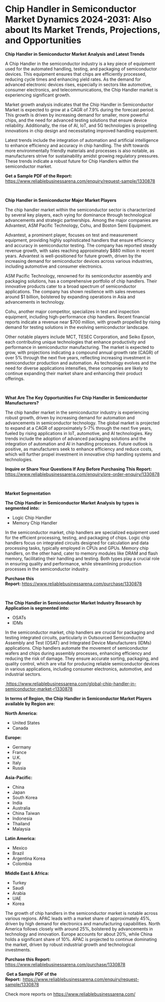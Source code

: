 <p><h1>Chip Handler in Semiconductor Market Dynamics 2024-2031: Also about Its Market Trends, Projections, and Opportunities</h1></p><p><strong>Chip Handler in Semiconductor Market Analysis and Latest Trends</strong></p>
<p><p>A Chip Handler in the semiconductor industry is a key piece of equipment used for the automated handling, testing, and packaging of semiconductor devices. This equipment ensures that chips are efficiently processed, reducing cycle times and enhancing yield rates. As the demand for advanced electronic devices rises, especially in sectors like automotive, consumer electronics, and telecommunications, the Chip Handler market is experiencing significant growth.</p><p>Market growth analysis indicates that the Chip Handler in Semiconductor Market is expected to grow at a CAGR of 7.9% during the forecast period. This growth is driven by increasing demand for smaller, more powerful chips, and the need for advanced testing solutions that ensure device reliability. Additionally, the rise of AI, IoT, and 5G technologies is propelling innovations in chip design and necessitating improved handling equipment. </p><p>Latest trends include the integration of automation and artificial intelligence to enhance efficiency and accuracy in chip handling. The shift towards more environmentally friendly materials and processes is also notable, as manufacturers strive for sustainability amidst growing regulatory pressures. These trends indicate a robust future for Chip Handlers within the semiconductor market.</p></p>
<p><strong>Get a Sample PDF of the Report:&nbsp;</strong> <a href="https://www.reliablebusinessarena.com/enquiry/request-sample/1330878?utm_campaign=1941&utm_medium=2&utm_source=Github&utm_content=ia&utm_term=31122024&utm_id=chip-handler-in-semiconductor">https://www.reliablebusinessarena.com/enquiry/request-sample/1330878</a></p>
<p>&nbsp;</p>
<p><strong>Chip Handler in Semiconductor Major Market Players</strong></p>
<p><p>The chip handler market within the semiconductor sector is characterized by several key players, each vying for dominance through technological advancements and strategic partnerships. Among the major companies are Advantest, ASM Pacific Technology, Cohu, and Boston Semi Equipment.</p><p>Advantest, a prominent player, focuses on test and measurement equipment, providing highly sophisticated handlers that ensure efficiency and accuracy in semiconductor testing. The company has reported steady revenue growth, with sales reaching approximately $880 million in recent years. Advantest is well-positioned for future growth, driven by the increasing demand for semiconductor devices across various industries, including automotive and consumer electronics.</p><p>ASM Pacific Technology, renowned for its semiconductor assembly and packaging solutions, has a comprehensive portfolio of chip handlers. Their innovative products cater to a broad spectrum of semiconductor applications. The company has shown resilience with sales revenues around $1 billion, bolstered by expanding operations in Asia and advancements in technology.</p><p>Cohu, another major competitor, specializes in test and inspection equipment, including high-performance chip handlers. Recent financial reports indicate a revenue near $700 million, with growth propelled by rising demand for testing solutions in the evolving semiconductor landscape.</p><p>Other notable players include MCT, TESEC Corporation, and Seiko Epson, each contributing unique technologies that enhance productivity and performance in semiconductor manufacturing. The market is expected to grow, with projections indicating a compound annual growth rate (CAGR) of over 5% through the next five years, reflecting increasing investment in semiconductor production and automation. As technology evolves and the need for diverse applications intensifies, these companies are likely to continue expanding their market share and enhancing their product offerings.</p></p>
<p>&nbsp;</p>
<p><strong>What Are The Key Opportunities For Chip Handler in Semiconductor Manufacturers?</strong></p>
<p><p>The chip handler market in the semiconductor industry is experiencing robust growth, driven by increasing demand for automation and advancements in semiconductor technology. The global market is projected to expand at a CAGR of approximately 5-7% through the next five years, fueled by rising applications in IoT, automotive, and AI technologies. Key trends include the adoption of advanced packaging solutions and the integration of automation and AI in handling processes. Future outlook is positive, as manufacturers seek to enhance efficiency and reduce costs, which will further propel investment in innovative chip handling systems and technologies.</p></p>
<p><strong>Inquire or Share Your Questions If Any Before Purchasing This Report:</strong> <a href="https://www.reliablebusinessarena.com/enquiry/pre-order-enquiry/1330878?utm_campaign=1941&utm_medium=2&utm_source=Github&utm_content=ia&utm_term=31122024&utm_id=chip-handler-in-semiconductor">https://www.reliablebusinessarena.com/enquiry/pre-order-enquiry/1330878</a></p>
<p>&nbsp;</p>
<p><strong>Market Segmentation</strong></p>
<p><strong>The Chip Handler in Semiconductor Market Analysis by types is segmented into:</strong></p>
<p><ul><li>Logic Chip Handler</li><li>Memory Chip Handler</li></ul></p>
<p><p>In the semiconductor market, chip handlers are specialized equipment used for the efficient processing, testing, and packaging of chips. Logic chip handlers focus on integrated circuits designed for calculation and data processing tasks, typically employed in CPUs and GPUs. Memory chip handlers, on the other hand, cater to memory modules like DRAM and flash memory, facilitating their handling and testing. Both types play a crucial role in ensuring quality and performance, while streamlining production processes in the semiconductor industry.</p></p>
<p><strong>Purchase this Report:&nbsp;</strong><a href="https://www.reliablebusinessarena.com/purchase/1330878?utm_campaign=1941&utm_medium=2&utm_source=Github&utm_content=ia&utm_term=31122024&utm_id=chip-handler-in-semiconductor">https://www.reliablebusinessarena.com/purchase/1330878</a></p>
<p>&nbsp;</p>
<p><strong>The Chip Handler in Semiconductor Market Industry Research by Application is segmented into:</strong></p>
<p><ul><li>OSATs</li><li>IDMs</li></ul></p>
<p><p>In the semiconductor market, chip handlers are crucial for packaging and testing integrated circuits, particularly in Outsourced Semiconductor Assembly and Test (OSAT) and Integrated Device Manufacturers (IDMs) applications. Chip handlers automate the movement of semiconductor wafers and chips during assembly processes, enhancing efficiency and reducing the risk of damage. They ensure accurate sorting, packaging, and quality control, which are vital for producing reliable semiconductor devices in various applications, including consumer electronics, automotive, and industrial sectors.</p></p>
<p><a href="https://www.reliablebusinessarena.com/global-chip-handler-in-semiconductor-market-r1330878?utm_campaign=1941&utm_medium=2&utm_source=Github&utm_content=ia&utm_term=31122024&utm_id=chip-handler-in-semiconductor">&nbsp;https://www.reliablebusinessarena.com/global-chip-handler-in-semiconductor-market-r1330878</a></p>
<p><strong>In terms of Region, the Chip Handler in Semiconductor Market Players available by Region are:</strong></p>
<p>
    <p> <strong> North America: </strong>
        <ul>
            <li>United States</li>
            <li>Canada</li>
        </ul>
        </p> 
    <p> <strong> Europe: </strong>
        <ul>
            <li>Germany</li>
            <li>France</li>
            <li>U.K.</li>
            <li>Italy</li>
            <li>Russia</li>
        </ul>
        </p> 
    <p> <strong> Asia-Pacific: </strong>
        <ul>
            <li>China</li>
            <li>Japan</li>
            <li>South Korea</li>
            <li>India</li>
            <li>Australia</li>
            <li>China Taiwan</li>
            <li>Indonesia</li>
            <li>Thailand</li>
            <li>Malaysia</li>
        </ul>
        </p> 
    <p> <strong> Latin America: </strong>
        <ul>
            <li>Mexico</li>
            <li>Brazil</li>
            <li>Argentina Korea</li>
            <li>Colombia</li>
        </ul>
        </p> 
    <p> <strong> Middle East & Africa: </strong>
        <ul>
            <li>Turkey</li>
            <li>Saudi</li>
            <li>Arabia</li>
            <li>UAE</li>
            <li>Korea</li>
        </ul>
    </p>
    </p>
<p><p>The growth of chip handlers in the semiconductor market is notable across various regions. APAC leads with a market share of approximately 45%, driven by high demand for electronics and manufacturing capabilities. North America follows closely with around 25%, bolstered by advancements in technology and innovation. Europe accounts for about 20%, while China holds a significant share of 10%. APAC is projected to continue dominating the market, driven by robust industrial growth and technological investments.</p></p>
<p><strong>Purchase this Report: </strong><a href="https://www.reliablebusinessarena.com/purchase/1330878?utm_campaign=1941&utm_medium=2&utm_source=Github&utm_content=ia&utm_term=31122024&utm_id=chip-handler-in-semiconductor">https://www.reliablebusinessarena.com/purchase/1330878</a></p>
<p>&nbsp;<strong>Get a Sample PDF of the Report:&nbsp;&nbsp;</strong><a href="https://www.reliablebusinessarena.com/enquiry/request-sample/1330878?utm_campaign=1941&utm_medium=2&utm_source=Github&utm_content=ia&utm_term=31122024&utm_id=chip-handler-in-semiconductor">https://www.reliablebusinessarena.com/enquiry/request-sample/1330878</a></p>
<p><strong></strong></p>
<p>Check more reports on <a href="https://www.reliablebusinessarena.com/?utm_campaign=1941&utm_medium=2&utm_source=Github&utm_content=ia&utm_term=31122024&utm_id=chip-handler-in-semiconductor">https://www.reliablebusinessarena.com/</a></p>